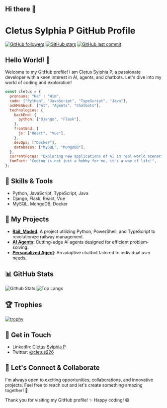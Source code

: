 ## Hi there 👋

<!--
**cletus04jact/cletus04jact** is a ✨ _special_ ✨ repository because its `README.md` (this file) appears on your GitHub profile.

Here are some ideas to get you started:

- 🔭 I’m currently working on ...
- 🌱 I’m currently learning ...
- 👯 I’m looking to collaborate on ...
- 🤔 I’m looking for help with ...
- 💬 Ask me about ...
- 📫 How to reach me: ...
- 😄 Pronouns: ...
- ⚡ Fun fact: ...
-->
# Cletus Sylphia P GitHub Profile

[![GitHub followers](https://img.shields.io/github/followers/cletus?style=social)](https://github.com/cletus04jact)
[![GitHub stars](https://img.shields.io/github/stars/cletus/rail_maded?style=social)](https://github.com/cletus04jact)
[![GitHub last commit](https://img.shields.io/github/last-commit/cletus/personalized_agent)](https://github.com/cletus04jact)

## Hello World! 👋
Welcome to my GitHub profile! I am Cletus Sylphia P, a passionate developer with a keen interest in AI, agents, and chatbots. Let's dive into my world of coding and exploration!

```javascript
const cletus = {
  pronouns: "He" | "Him",
  code: ["Python", "JavaScript", "TypeScript", "Java"],
  askMeAbout: ["AI", "Agents", "Chatbots"],
  technologies: {
    backEnd: {
      python: ["Django", "Flask"],
    },
    frontEnd: {
      js: ["React", "Vue"],
    },
    devOps: ["Docker"],
    databases: ["MySQL", "MongoDB"],
  },
  currentFocus: "Exploring new applications of AI in real-world scenarios",
  funFact: "Coding is not just a hobby for me, it's a way of life!",
};
```

## 🔧 Skills & Tools
- Python, JavaScript, TypeScript, Java
- Django, Flask, React, Vue
- MySQL, MongoDB, Docker

## 🚀 My Projects
- [**Rail_Maded**](https://github.com/cletus04jact/rail_maded): A project utilizing Python, PowerShell, and TypeScript to revolutionize railway management.
- [**AI Agents**](https://github.com/cletus04jact/ai_agents): Cutting-edge AI agents designed for efficient problem-solving.
- [**Personalized Agent**](https://github.com/cletus04jact/personalized_agent): An adaptive chatbot tailored to individual user needs.

## 📊 GitHub Stats
![Github Stats](https://github-readme-stats.vercel.app/api?username=cletus04jact)
![Top Langs](https://github-readme-stats.vercel.app/api/top-langs/?username=cletus04jact)

## 🏆 Trophies
[![trophy](https://github-profile-trophy.vercel.app/?username=cletus04jact)](https://github.com/cletus04jact)

## 🌟 Get in Touch
- LinkedIn: [Cletus Sylphia P](https://www.linkedin.com/in/cletus/)
- Twitter: [@cletus226](https://twitter.com/cletus226)

## 🎉 Let's Connect & Collaborate
I'm always open to exciting opportunities, collaborations, and innovative projects. Feel free to reach out and let's create something amazing together! 🚀

Thank you for visiting my GitHub profile! ✨ Happy coding! 😄
